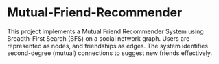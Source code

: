# Mutual-Friend-Recommender

This project implements a Mutual Friend Recommender System using Breadth-First Search (BFS) on a social network graph. Users are represented as nodes, and friendships as edges. The system identifies second-degree (mutual) connections to suggest new friends effectively.
